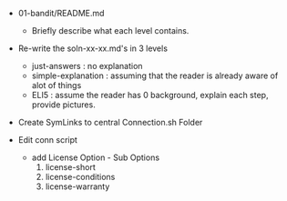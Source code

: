 * 01-bandit/README.md 
    * Briefly describe what each level contains.

* Re-write the soln-xx-xx.md's in 3 levels
    - just-answers : no explanation
    - simple-explanation : assuming that the reader is already aware of alot of things
    - ELI5 : assume the reader has 0 background, explain each step, provide pictures. 

* Create SymLinks to central Connection.sh Folder

* Edit conn script
    * add License Option - Sub Options
        1. license-short
        2. license-conditions
        3. license-warranty